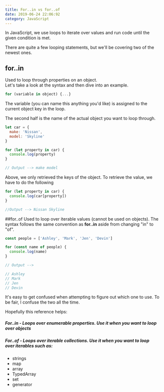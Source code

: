 ```yaml
---
title: For..in vs for..of
date: 2019-06-24 22:06:92
category: JavaScript
---
```


In JavaScript, we use loops to iterate over values and run code until the given condition is met.

There are quite a few looping statements, but we'll be covering two of the newest ones.

## for..in  
Used to loop through properties on an object.  
Let's take a look at the syntax and then dive into an example.

```javascript
for (variable in object) {...}
```

The variable (you can name this anything you'd like) is assigned to the current object key in the loop.

The second half is the name of the actual object you want to loop through.

```javascript
let car = {
  make: 'Nissan',
  model: 'Skyline'
}

for (let property in car) {
  console.log(property)
}

// Output --> make model
```

Above, we only retrieved the keys of the object. To retrieve the value, we have to do the following

```javascript
for (let property in car) {
  console.log(car[property])
}

//Output --> Nissan Skyline
```

##for..of
Used to loop over iterable values (cannot be used on objects).
The syntax follows the same convention as **for..in** aside from changing "in" to "of".

```javascript
const people = ['Ashley', 'Mark', 'Jen', 'Devin']

for (const name of people) {
  console.log(name)
}

// Output -->

// Ashley
// Mark
// Jen
// Devin
```

It's easy to get confused when attempting to figure out which one to use. To be fair, I confuse the two all the time.

Hopefully this reference helps:  
##### For..in - Loops over enumerable properties. Use it when you want to loop over objects

##### For..of - Loops over iterable collections. Use it when you want to loop over iterables such as:  
- strings
- map
- array
- TypedArray
- set
- generator
